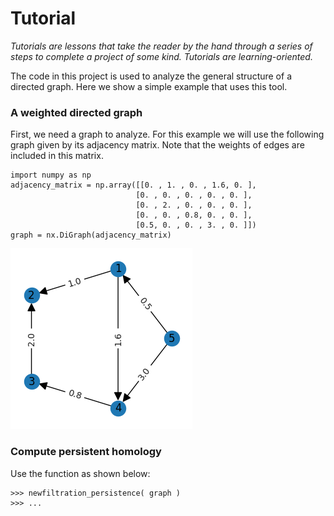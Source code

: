 # Tutorial
*Tutorials are lessons that take the reader by the hand through a series of steps to complete a project of some kind. Tutorials are learning-oriented.*

The code in this project is used to analyze the general structure of a directed graph. Here we show a simple example that uses this tool.

### A weighted directed graph

First, we need a graph to analyze. For this example we will use the following graph given by its adjacency matrix. Note that the weights of edges are included in this matrix.

```
import numpy as np
adjacency_matrix = np.array([[0. , 1. , 0. , 1.6, 0. ],
                            [0. , 0. , 0. , 0. , 0. ],
                            [0. , 2. , 0. , 0. , 0. ],
                            [0. , 0. , 0.8, 0. , 0. ],
                            [0.5, 0. , 0. , 3. , 0. ]])
graph = nx.DiGraph(adjacency_matrix)
```
![Example graph](example_graph.png)

### Compute persistent homology

Use the function as shown below:
```
>>> newfiltration_persistence( graph )
>>> ...
```